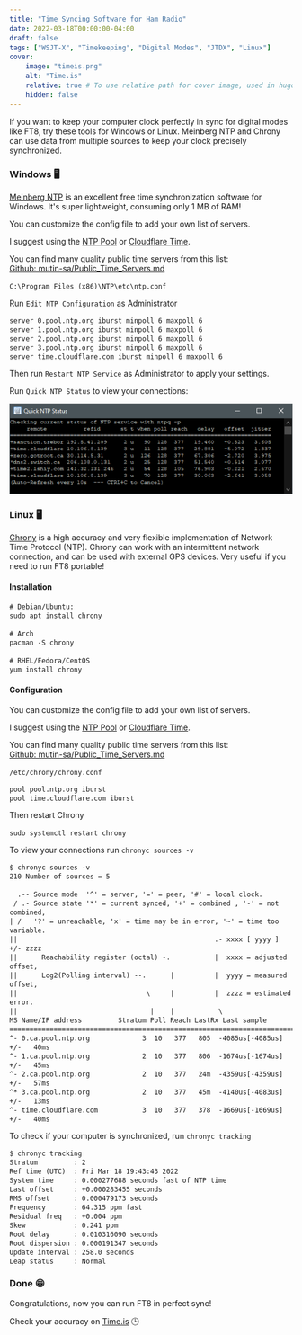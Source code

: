 ```yaml
---
title: "Time Syncing Software for Ham Radio"
date: 2022-03-18T00:00:00-04:00
draft: false
tags: ["WSJT-X", "Timekeeping", "Digital Modes", "JTDX", "Linux"]
cover:
    image: "timeis.png"
    alt: "Time.is"
    relative: true # To use relative path for cover image, used in hugo Page-bundles
    hidden: false
---
```


If you want to keep your computer clock perfectly in sync for digital modes like FT8, try these tools for Windows or Linux. Meinberg NTP and Chrony can use data from multiple sources to keep your clock precisely synchronized.

### Windows 🖥️

[Meinberg NTP](https://www.meinbergglobal.com/english/sw/ntp.htm) is an excellent free time synchronization software for Windows. It's super lightweight, consuming only 1 MB of RAM!

You can customize the config file to add your own list of servers.

I suggest using the [NTP Pool](https://www.ntppool.org/en/) or [Cloudflare Time](https://www.cloudflare.com/time/). 

You can find many quality public time servers from this list:  
[Github: 
mutin-sa/Public_Time_Servers.md ](https://gist.github.com/mutin-sa/eea1c396b1e610a2da1e5550d94b0453)

`C:\Program Files (x86)\NTP\etc\ntp.conf`

Run `Edit NTP Configuration` as Administrator

```
server 0.pool.ntp.org iburst minpoll 6 maxpoll 6
server 1.pool.ntp.org iburst minpoll 6 maxpoll 6
server 2.pool.ntp.org iburst minpoll 6 maxpoll 6
server 3.pool.ntp.org iburst minpoll 6 maxpoll 6
server time.cloudflare.com iburst minpoll 6 maxpoll 6
```
Then run `Restart NTP Service` as Administrator to apply your settings.

Run `Quick NTP Status` to view your connections:

![](meinberg.png)

### Linux 🖥️

[Chrony](https://chrony.tuxfamily.org/) is a high accuracy and very flexible implementation of Network Time Protocol (NTP). Chrony can work with an intermittent network connection, and can be used with external GPS devices. Very useful if you need to run FT8 portable!

#### Installation

```
# Debian/Ubuntu:
sudo apt install chrony

# Arch
pacman -S chrony

# RHEL/Fedora/CentOS
yum install chrony
```

#### Configuration

You can customize the config file to add your own list of servers.

I suggest using the [NTP Pool](https://www.ntppool.org/en/) or [Cloudflare Time](https://www.cloudflare.com/time/). 

You can find many quality public time servers from this list:  
[Github: 
mutin-sa/Public_Time_Servers.md ](https://gist.github.com/mutin-sa/eea1c396b1e610a2da1e5550d94b0453)

`/etc/chrony/chrony.conf`
```
pool pool.ntp.org iburst
pool time.cloudflare.com iburst
```
Then restart Chrony 

`sudo systemctl restart chrony`

To view your connections run `chronyc sources -v`

```
$ chronyc sources -v
210 Number of sources = 5

  .-- Source mode  '^' = server, '=' = peer, '#' = local clock.
 / .- Source state '*' = current synced, '+' = combined , '-' = not combined,
| /   '?' = unreachable, 'x' = time may be in error, '~' = time too variable.
||                                                 .- xxxx [ yyyy ] +/- zzzz
||      Reachability register (octal) -.           |  xxxx = adjusted offset,
||      Log2(Polling interval) --.      |          |  yyyy = measured offset,
||                                \     |          |  zzzz = estimated error.
||                                 |    |           \
MS Name/IP address         Stratum Poll Reach LastRx Last sample
===============================================================================
^- 0.ca.pool.ntp.org             3  10   377   805  -4085us[-4085us] +/-   40ms
^- 1.ca.pool.ntp.org             2  10   377   806  -1674us[-1674us] +/-   45ms
^- 2.ca.pool.ntp.org             2  10   377   24m  -4359us[-4359us] +/-   57ms
^* 3.ca.pool.ntp.org             2  10   377   45m  -4140us[-4083us] +/-   13ms
^- time.cloudflare.com           3  10   377   378  -1669us[-1669us] +/-   40ms
```
To check if your computer is synchronized, run `chronyc tracking` 

```
$ chronyc tracking
Stratum         : 2
Ref time (UTC)  : Fri Mar 18 19:43:43 2022
System time     : 0.000277688 seconds fast of NTP time
Last offset     : +0.000283455 seconds
RMS offset      : 0.000479173 seconds
Frequency       : 64.315 ppm fast
Residual freq   : +0.004 ppm
Skew            : 0.241 ppm
Root delay      : 0.010316090 seconds
Root dispersion : 0.000191347 seconds
Update interval : 258.0 seconds
Leap status     : Normal
```

### Done 😁

Congratulations, now you can run FT8 in perfect sync!

Check your accuracy on [Time.is](https://time.is) 🕒